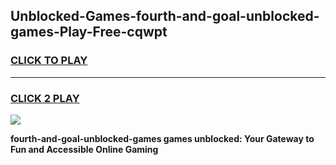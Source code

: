 
## Unblocked-Games-fourth-and-goal-unblocked-games-Play-Free-cqwpt
<h3>
<a href="https://premium76.site?title=fourth-and-goal-unblocked-games&ref=15A">CLICK TO PLAY</a></h3>
<hr>

<h3>
<a href="https://premium76.site?title=fourth-and-goal-unblocked-games&ref=15A">CLICK 2 PLAY</a>
  
</h3>

<a href="https://premium76.site?title=fourth-and-goal-unblocked-games&ref=15A"><img src="https://clearcache.store/games.png"></a>


**fourth-and-goal-unblocked-games games unblocked: Your Gateway to Fun and Accessible Online Gaming**
